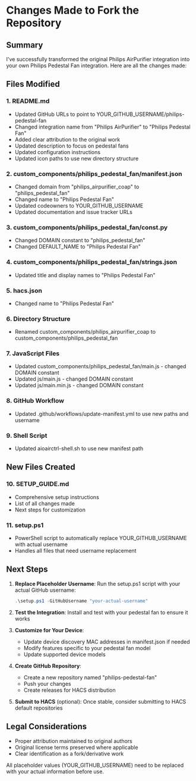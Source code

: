 # Changes Made to Fork the Repository

## Summary
I've successfully transformed the original Philips AirPurifier integration into your own Philips Pedestal Fan integration. Here are all the changes made:

## Files Modified

### 1. README.md
- Updated GitHub URLs to point to YOUR_GITHUB_USERNAME/philips-pedestal-fan
- Changed integration name from "Philips AirPurifier" to "Philips Pedestal Fan"
- Added clear attribution to the original work
- Updated description to focus on pedestal fans
- Updated configuration instructions
- Updated icon paths to use new directory structure

### 2. custom_components/philips_pedestal_fan/manifest.json
- Changed domain from "philips_airpurifier_coap" to "philips_pedestal_fan"
- Changed name to "Philips Pedestal Fan"
- Updated codeowners to YOUR_GITHUB_USERNAME
- Updated documentation and issue tracker URLs

### 3. custom_components/philips_pedestal_fan/const.py
- Changed DOMAIN constant to "philips_pedestal_fan"
- Changed DEFAULT_NAME to "Philips Pedestal Fan"

### 4. custom_components/philips_pedestal_fan/strings.json
- Updated title and display names to "Philips Pedestal Fan"

### 5. hacs.json
- Changed name to "Philips Pedestal Fan"

### 6. Directory Structure
- Renamed custom_components/philips_airpurifier_coap to custom_components/philips_pedestal_fan

### 7. JavaScript Files
- Updated custom_components/philips_pedestal_fan/main.js - changed DOMAIN constant
- Updated js/main.js - changed DOMAIN constant
- Updated js/main.min.js - changed DOMAIN constant

### 8. GitHub Workflow
- Updated .github/workflows/update-manifest.yml to use new paths and username

### 9. Shell Script
- Updated aioairctrl-shell.sh to use new manifest path

## New Files Created

### 10. SETUP_GUIDE.md
- Comprehensive setup instructions
- List of all changes made
- Next steps for customization

### 11. setup.ps1
- PowerShell script to automatically replace YOUR_GITHUB_USERNAME with actual username
- Handles all files that need username replacement

## Next Steps

1. **Replace Placeholder Username**: Run the setup.ps1 script with your actual GitHub username:
   ```powershell
   .\setup.ps1 -GitHubUsername "your-actual-username"
   ```

2. **Test the Integration**: Install and test with your pedestal fan to ensure it works

3. **Customize for Your Device**: 
   - Update device discovery MAC addresses in manifest.json if needed
   - Modify features specific to your pedestal fan model
   - Update supported device models

4. **Create GitHub Repository**:
   - Create a new repository named "philips-pedestal-fan"
   - Push your changes
   - Create releases for HACS distribution

5. **Submit to HACS** (optional): Once stable, consider submitting to HACS default repositories

## Legal Considerations
- Proper attribution maintained to original authors
- Original license terms preserved where applicable
- Clear identification as a fork/derivative work

All placeholder values (YOUR_GITHUB_USERNAME) need to be replaced with your actual information before use.
